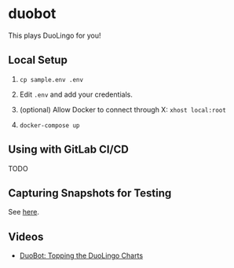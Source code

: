 # duobot

This plays DuoLingo for you!

## Local Setup

1. `cp sample.env .env`

2. Edit `.env` and add your credentials.

3. (optional) Allow Docker to connect through X: `xhost local:root`

3. `docker-compose up`

## Using with GitLab CI/CD

TODO

## Capturing Snapshots for Testing

See [here](https://stackoverflow.com/questions/12147007/how-can-i-dump-the-entire-web-dom-in-its-current-state-in-chrome).

## Videos

- [DuoBot: Topping the DuoLingo Charts](https://www.youtube.com/watch?v=zhjWD8O564Q&t=7s)
